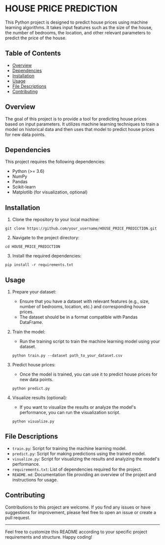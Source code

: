 # HOUSE PRICE PREDICTION

This Python project is designed to predict house prices using machine learning algorithms. It takes input features such as the size of the house, the number of bedrooms, the location, and other relevant parameters to predict the price of the house.

## Table of Contents
- [Overview](#overview)
- [Dependencies](#dependencies)
- [Installation](#installation)
- [Usage](#usage)
- [File Descriptions](#file-descriptions)
- [Contributing](#contributing)

## Overview

The goal of this project is to provide a tool for predicting house prices based on input parameters. It utilizes machine learning techniques to train a model on historical data and then uses that model to predict house prices for new data points.

## Dependencies

This project requires the following dependencies:

- Python (>= 3.6)
- NumPy
- Pandas
- Scikit-learn
- Matplotlib (for visualization, optional)

## Installation

1. Clone the repository to your local machine:

```
git clone https://github.com/your_username/HOUSE_PRICE_PREDICTION.git
```

2. Navigate to the project directory:

```
cd HOUSE_PRICE_PREDICTION
```

3. Install the required dependencies:

```
pip install -r requirements.txt
```

## Usage

1. Prepare your dataset:
   - Ensure that you have a dataset with relevant features (e.g., size, number of bedrooms, location, etc.) and corresponding house prices.
   - The dataset should be in a format compatible with Pandas DataFrame.

2. Train the model:
   - Run the training script to train the machine learning model using your dataset.
   ```
   python train.py --dataset path_to_your_dataset.csv
   ```

3. Predict house prices:
   - Once the model is trained, you can use it to predict house prices for new data points.
   ```
   python predict.py
   ```

4. Visualize results (optional):
   - If you want to visualize the results or analyze the model's performance, you can run the visualization script.
   ```
   python visualize.py
   ```

## File Descriptions

- `train.py`: Script for training the machine learning model.
- `predict.py`: Script for making predictions using the trained model.
- `visualize.py`: Script for visualizing the results and analyzing the model's performance.
- `requirements.txt`: List of dependencies required for the project.
- `README.md`: Documentation file providing an overview of the project and instructions for usage.

## Contributing

Contributions to this project are welcome. If you find any issues or have suggestions for improvement, please feel free to open an issue or create a pull request.


---

Feel free to customize this README according to your specific project requirements and structure. Happy coding!
